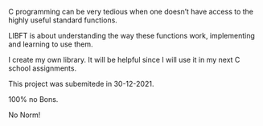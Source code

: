 C programming can be very tedious when one doesn’t have access to the highly useful
standard functions.

LIBFT is about understanding the way these functions work, implementing and learning to use them.

I create my own library. It will be
helpful since I will use it in my next C school assignments.

This project was subemitede in 30-12-2021.

100% no Bons.

No Norm!